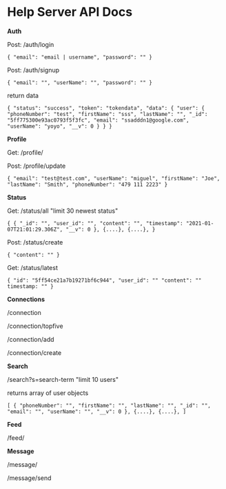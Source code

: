 # Help Server API Docs

**Auth**

Post: /auth/login

`{
    "email": "email | username",
    "password": ""
}`

Post: /auth/signup

`{
    "email": "",
    "userName": "",
    "password": ""
}`

return data 

`{
    "status": "success",
    "token": "tokendata",
    "data": {
        "user": {
            "phoneNumber": "test",
            "firstName": "sss",
            "lastName": "",
            "_id": "5ff775300e93ac0793f5f3fc",
            "email": "ssadddn1@google.com",
            "userName": "yoyo",
            "__v": 0
        }
    }
}`

**Profile**

Get: /profile/

Post: /profile/update

`{
    "email": "test@test.com",
    "userName": "miguel",
    "firstName": "Joe",
    "lastName": "Smith",
    "phoneNumber": "479 111 2223"
}`

**Status**

Get: /status/all  "limit 30 newest status"

`{
   {
        "_id": "",
        "user_id": "",
        "content": "",
        "timestamp": "2021-01-07T21:01:29.306Z",
        "__v": 0
    },
   {....},
   {....},
}`

Post: /status/create

`{
    "content": ""
}`

Get: /status/latest

`{
	"id": "5ff54ce21a7b19271bf6c944",
    "user_id": ""
    "content": ""
    timestamp: ""
}`

**Connections**

/connection

/connection/topfive

/connection/add

/connection/create

**Search**

/search?s=search-term "limit 10 users"

returns array of user objects

`[
    {
        "phoneNumber": "",
        "firstName": "",
        "lastName": "",
        "_id": "",
        "email": "",
        "userName": "",
        "__v": 0
    },
    {....},
    {....},
]`


**Feed**

/feed/

**Message**

/message/

/message/send
